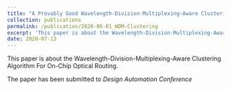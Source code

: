 ```yaml
---
title: "A Provably Good Wavelength-Division-Multiplexing-Aware Clustering Algorithm For On-Chip Optical Routing"
collection: publications
permalink: /publication/2020-06-01_WDM-Clustering
excerpt: 'This paper is about the Wavelength-Division-Multiplexing-Aware Clustering Algorithm For On-Chip Optical Routing (<i>Submitted</i>).'
date: 2020-07-13
---
```

This paper is about the Wavelength-Division-Multiplexing-Aware Clustering Algorithm For On-Chip Optical Routing.

The paper has been submitted to _Design Automation Conference_
<!--[Download paper here](http://academicpages.github.io/files/paper2.pdf)
venue: 'Design Automation Conference'
paperurl: 'http://academicpages.github.io/files/paper3.pdf'
citation: 'Yu-Sheng Lu, <b>Sheng-Jung Yu</b> and Yao-Wen Chang &quot;A Provably Good Wavelength-Division-Multiplexing-Aware Clustering Algorithm For On-Chip Optical Routing, &quot; <i>DAC-20</i>.'
-->


